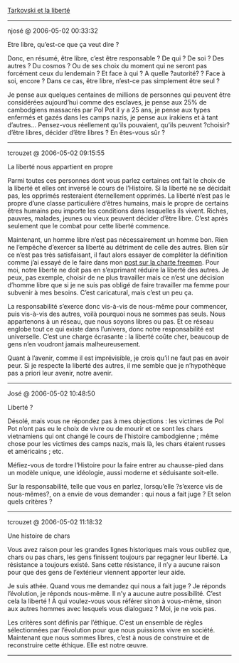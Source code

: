 [Tarkovski et la liberté](../../../2006/5/tarkovski-et-la-libert.md)

---
njosé @ 2006-05-02 00:33:32

Etre libre, qu’est-ce que ça veut dire ?

Donc, en résumé, être libre, c’est être responsable ? De qui ? De soi ? Des autres ? Du cosmos ? Ou de ses choix du moment qui ne seront pas forcément ceux du lendemain ? Et face à qui ? A quelle ?autorité? ? Face à soi, encore ? Dans ce cas, être libre, n’est-ce pas simplement être seul ?

Je pense aux quelques centaines de millions de personnes qui peuvent être considérées aujourd’hui comme des esclaves, je pense aux 25% de cambodgiens massacrés par Pol Pot il y a 25 ans, je pense aux types enfermés et gazés dans les camps nazis, je pense aux irakiens et à tant d’autres... Pensez-vous réellement qu’ils pouvaient, qu’ils peuvent ?choisir? d’être libres, décider d’être libres ? En êtes-vous sûr ?

---

tcrouzet @ 2006-05-02 09:15:55

La liberté nous appartient en propre

Parmi toutes ces personnes dont vous parlez certaines ont fait le choix de la liberté et elles ont inversé le cours de l’Histoire. Si la liberté ne se décidait pas, les opprimés resteraient éternellement opprimés. La liberté n’est pas le propre d’une classe particulière d’êtres humains, mais le propre de certains êtres humains peu importe les conditions dans lesquelles ils vivent. Riches, pauvres, malades, jeunes ou vieux peuvent décider d’être libre. C’est après seulement que le combat pour cette liberté commence.

Maintenant, un homme libre n’est pas nécessairement un homme bon. Rien ne l’empêche d’exercer sa liberté au détriment de celle des autres. Bien sûr ce n’est pas très satisfaisant, il faut alors essayer de compléter la définition comme j’ai essayé de le faire dans mon [post sur la charte freemen](http://blog.tcrouzet.com/peuple/freemen-2-0-35730). Pour moi, notre liberté ne doit pas en s’exprimant réduire la liberté des autres. Je peux, pas exemple, choisir de ne plus travailler mais ce n’est une décision d’homme libre que si je ne suis pas obligé de faire travailler ma femme pour subvenir à mes besoins. C’est caricatural, mais c’est un peu ça.

La responsabilité s’exerce donc vis-à-vis de nous-même pour commencer, puis vis-à-vis des autres, voilà pourquoi nous ne sommes pas seuls. Nous appartenons à un réseau, que nous soyons libres ou pas. Et ce réseau englobe tout ce qui existe dans l’univers, donc notre responsabilité est universelle. C’est une charge écrasante : la liberté coûte cher, beaucoup de gens n’en voudront jamais malheureusement.

Quant à l’avenir, comme il est imprévisible, je crois qu’il ne faut pas en avoir peur. Si je respecte la liberté des autres, il me semble que je n’hypothèque pas a priori leur avenir, notre avenir.

---

José @ 2006-05-02 10:48:50

Liberté ?

Désolé, mais vous ne répondez pas à mes objections : les victimes de Pol Pot n’ont pas eu le choix de vivre ou de mourir et ce sont les chars vietnamiens qui ont changé le cours de l’histoire cambodgienne ; même chose pour les victimes des camps nazis, mais là, les chars étaient russes et américains ; etc.

Méfiez-vous de tordre l’Histoire pour la faire entrer au chausse-pied dans un modèle unique, une idéologie, aussi moderne et séduisante soit-elle.

Sur la responsabilité, telle que vous en parlez, lorsqu’elle ?s’exerce vis de nous-mêmes?, on a envie de vous demander : qui nous a fait juge ? Et selon quels critères ?

---

tcrouzet @ 2006-05-02 11:18:32

Une histoire de chars

Vous avez raison pour les grandes lignes historiques mais vous oubliez que, chars ou pas chars, les gens finissent toujours par regagner leur liberté. La résistance a toujours existé. Sans cette résistance, il n’y a aucune raison pour que des gens de l’extérieur viennent apporter leur aide.

Je suis athée. Quand vous me demandez qui nous a fait juge ? Je réponds l’évolution, je réponds nous-même. Il n’y a aucune autre possibilité. C’est cela la liberté ! À qui voulez-vous vous référer sinon à vous-même, sinon aux autres hommes avec lesquels vous dialoguez ? Moi, je ne vois pas.

Les critères sont définis par l’éthique. C’est un ensemble de règles sélectionnées par l’évolution pour que nous puissions vivre en société. Maintenant que nous sommes libres, c’est à nous de construire et de reconstruire cette éthique. Elle est notre œuvre.

---

